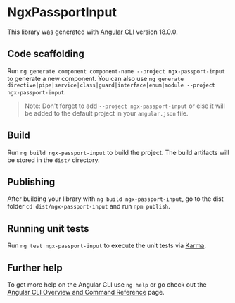 # NgxPassportInput

This library was generated with [Angular CLI](https://github.com/angular/angular-cli) version 18.0.0.

## Code scaffolding

Run `ng generate component component-name --project ngx-passport-input` to generate a new component. You can also use `ng generate directive|pipe|service|class|guard|interface|enum|module --project ngx-passport-input`.
> Note: Don't forget to add `--project ngx-passport-input` or else it will be added to the default project in your `angular.json` file. 

## Build

Run `ng build ngx-passport-input` to build the project. The build artifacts will be stored in the `dist/` directory.

## Publishing

After building your library with `ng build ngx-passport-input`, go to the dist folder `cd dist/ngx-passport-input` and run `npm publish`.

## Running unit tests

Run `ng test ngx-passport-input` to execute the unit tests via [Karma](https://karma-runner.github.io).

## Further help

To get more help on the Angular CLI use `ng help` or go check out the [Angular CLI Overview and Command Reference](https://angular.dev/tools/cli) page.
